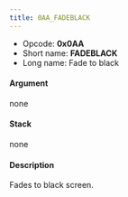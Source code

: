 ```yaml
---
title: 0AA_FADEBLACK
---
```


-   Opcode: **0x0AA**
-   Short name: **FADEBLACK**
-   Long name: Fade to black

#### Argument

none

#### Stack

none

#### Description

Fades to black screen.
